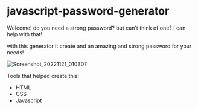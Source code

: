 # javascript-password-generator

Welcome! do you need a strong password? but can't think of one? I can help with that!

with this generator it create and an amazing and strong password for your needs!

![Screenshot_20221121_010307](https://user-images.githubusercontent.com/106643330/202986883-35147590-660a-4702-beda-e6caf49b5938.png)


Tools that helped create this:
- HTML
- CSS
- Javascript
